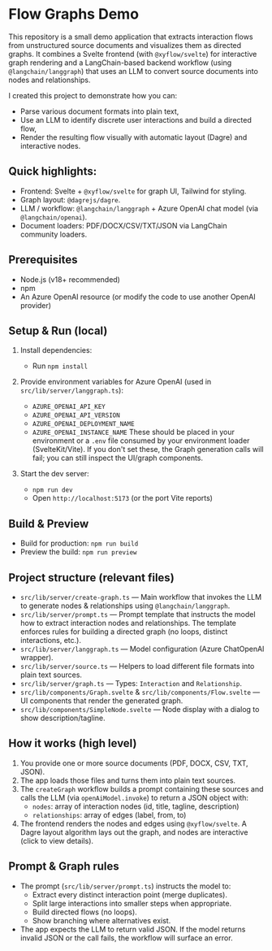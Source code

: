 # Flow Graphs Demo

This repository is a small demo application that extracts interaction flows from unstructured source documents and visualizes them as directed graphs. It combines a Svelte frontend (with `@xyflow/svelte`) for interactive graph rendering and a LangChain-based backend workflow (using `@langchain/langgraph`) that uses an LLM to convert source documents into nodes and relationships.

I created this project to demonstrate how you can:
- Parse various document formats into plain text,
- Use an LLM to identify discrete user interactions and build a directed flow,
- Render the resulting flow visually with automatic layout (Dagre) and interactive nodes.

## Quick highlights:
- Frontend: Svelte + `@xyflow/svelte` for graph UI, Tailwind for styling.
- Graph layout: `@dagrejs/dagre`.
- LLM / workflow: `@langchain/langgraph` + Azure OpenAI chat model (via `@langchain/openai`).
- Document loaders: PDF/DOCX/CSV/TXT/JSON via LangChain community loaders.

## Prerequisites
- Node.js (v18+ recommended)
- npm
- An Azure OpenAI resource (or modify the code to use another OpenAI provider)

## Setup & Run (local)
1. Install dependencies:
   - Run `npm install`

2. Provide environment variables for Azure OpenAI (used in `src/lib/server/langgraph.ts`):
   - `AZURE_OPENAI_API_KEY`
   - `AZURE_OPENAI_API_VERSION`
   - `AZURE_OPENAI_DEPLOYMENT_NAME`
   - `AZURE_OPENAI_INSTANCE_NAME`
   These should be placed in your environment or a `.env` file consumed by your environment loader (SvelteKit/Vite). If you don't set these, the Graph generation calls will fail; you can still inspect the UI/graph components.

3. Start the dev server:
   - `npm run dev`
   - Open `http://localhost:5173` (or the port Vite reports)

## Build & Preview
- Build for production: `npm run build`
- Preview the build: `npm run preview`

## Project structure (relevant files)
- `src/lib/server/create-graph.ts` — Main workflow that invokes the LLM to generate nodes & relationships using `@langchain/langgraph`.
- `src/lib/server/prompt.ts` — Prompt template that instructs the model how to extract interaction nodes and relationships. The template enforces rules for building a directed graph (no loops, distinct interactions, etc.).
- `src/lib/server/langgraph.ts` — Model configuration (Azure ChatOpenAI wrapper).
- `src/lib/server/source.ts` — Helpers to load different file formats into plain text sources.
- `src/lib/server/graph.ts` — Types: `Interaction` and `Relationship`.
- `src/lib/components/Graph.svelte` & `src/lib/components/Flow.svelte` — UI components that render the generated graph.
- `src/lib/components/SimpleNode.svelte` — Node display with a dialog to show description/tagline.

## How it works (high level)
1. You provide one or more source documents (PDF, DOCX, CSV, TXT, JSON).
2. The app loads those files and turns them into plain text sources.
3. The `createGraph` workflow builds a prompt containing these sources and calls the LLM (via `openAiModel.invoke`) to return a JSON object with:
   - `nodes`: array of interaction nodes (id, title, tagline, description)
   - `relationships`: array of edges (label, from, to)
4. The frontend renders the nodes and edges using `@xyflow/svelte`. A Dagre layout algorithm lays out the graph, and nodes are interactive (click to view details).

## Prompt & Graph rules
- The prompt (`src/lib/server/prompt.ts`) instructs the model to:
  - Extract every distinct interaction point (merge duplicates).
  - Split large interactions into smaller steps when appropriate.
  - Build directed flows (no loops).
  - Show branching where alternatives exist.
- The app expects the LLM to return valid JSON. If the model returns invalid JSON or the call fails, the workflow will surface an error.
